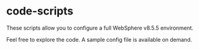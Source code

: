 # code-scripts

These scripts allow you to configure a full WebSphere v8.5.5 environment.

Feel free to explore the code. A sample config file is available on demand.